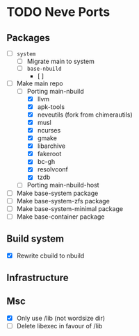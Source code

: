 # TODO Neve Ports

## Packages

- [ ] `system`
  - [ ] Migrate main to system
  - [ ] `base-nbuild`
    - [ ] 

- [ ] Make main repo
  - [ ] Porting main-nbuild
    - [x] llvm
    - [x] apk-tools
    - [x] neveutils (fork from chimerautils)
    - [x] musl
    - [x] ncurses
    - [x] gmake
    - [x] libarchive
    - [x] fakeroot
    - [x] bc-gh
    - [x] resolvconf
    - [x] tzdb
  - [ ] Porting main-nbuild-host
- [ ] Make base-system package
- [ ] Make base-system-zfs package
- [ ] Make base-system-minimal package
- [ ] Make base-container package

## Build system

- [x] Rewrite cbuild to nbuild

## Infrastructure

## Msc

- [x] Only use /lib (not wordsize dir)
- [ ] Delete libexec in favour of /lib
